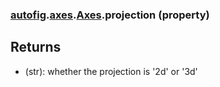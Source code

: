 ### [autofig](autofig.md).[axes](autofig.axes.md).[Axes](autofig.axes.Axes.md).projection (property)




Returns
-----------
* (str): whether the projection is '2d' or '3d'

